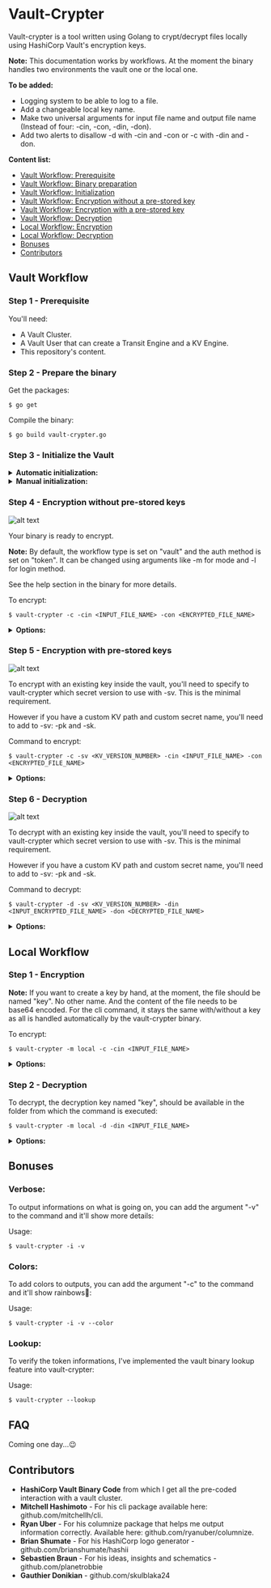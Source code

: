 # Vault-Crypter
Vault-crypter is a tool written using Golang to crypt/decrypt files locally using HashiCorp Vault's encryption keys.

**Note:** This documentation works by workflows. At the moment the binary handles two environments the vault one or the local one.

**To be added:** 
* Logging system to be able to log to a file.
* Add a changeable local key name.
* Make two universal arguments for input file name and output file name (Instead of four: -cin, -con, -din, -don).
* Add two alerts to disallow -d with -cin and -con or -c with -din and -don.

**Content list:**
* [Vault Workflow: Prerequisite](#vault-prerequisite)
* [Vault Workflow: Binary preparation](#vault-binary)
* [Vault Workflow: Initialization](#vault-init)
* [Vault Workflow: Encryption without a pre-stored key](#vault-encryption)
* [Vault Workflow: Encryption with a pre-stored key](#vault-encryption-key)
* [Vault Workflow: Decryption](#vault-decryption)
* [Local Workflow: Encryption](#local-encryption)
* [Local Workflow: Decryption](#local-decryption)
* [Bonuses](#bonuses)
* [Contributors](#contributors)

## <a name="vault"></a>Vault Workflow

### <a name="vault-prerequisite"></a>Step 1 - Prerequisite

You'll need:
* A Vault Cluster.
* A Vault User that can create a Transit Engine and a KV Engine. 
* This repository's content.

### <a name="vault-binary"></a>Step 2 - Prepare the binary

Get the packages:
```
$ go get 
```

Compile the binary:
```
$ go build vault-crypter.go
```

### <a name="vault-init"></a>Step 3 - Initialize the Vault

<details><summary><b>Automatic initialization:</b></summary>

The KV Engine, the Transit Engine and the key generation will be handle here automatically by the Vault-Crypter binary.

Three authentification methods are supported: token, userpass, approle.

Here is the list of the environment variables to provide vault-crypter with Vault connection information:

**Note:** All original Vault client environment variable should be compatible, however not all have been tested...

* VAULT_ADDR - REQUIRED - Must be the Vault cluster active node - Format: https://FQDN:8200
* VAULT_CACERT - CA can be specified to verify vault https certificate
* VAULT_SKIP_VERIFY - To avoid ssl verification
* VAULT_NAMESPACE - To set the namespace
* VAULT_TOKEN - If you are using the token auth method on Vault
* VAULT_ROLE_ID - If you are using the approle auth method on Vault
* VAULT_SECRET_ID - If you are using the approle auth method on Vault
* VAULT_USERNAME - If you are using the userpass auth method on Vault
* VAULT_PASSWORD - If you are using the userpass auth method on Vault

The first step is to set the VAULT_ADDR and the VAULT_CACERT if needed:

```
$ export VAULT_ADDR="https://VAULT_DOMAIN/"
```
	
Then export the variable with the user info to create the transit and KV engine:
```
$ export VAULT_TOKEN="s.XXXXXXXXXXXXXXXXXXXX"
```

Then use vault-crypter to init the vault environment:
```
$ vault-crypter -i
```
</details>

<details><summary><b>Manual initialization:</b></summary>

Log in to the vault and add:
* A KV engine version 2. You'll then need to use the argument "-pk" to specify the name to vault-crypter.
* A Transit engine. Same here with the argument "-pt".
* An "Encryption Key" using the "aes256-gcm96" type. Same here with the argument "-kt".

**Note:** For more details about the arguments, see the help section in the binary.
</details>

### <a name="vault-encryption"></a>Step 4 - Encryption without pre-stored keys
![alt text](docs/Vault_Workflow_-_Encryption_without_an_existing_key.png "Encryption without pre-stored keys")

Your binary is ready to encrypt.

**Note:** By default, the workflow type is set on "vault" and the auth method is set on "token". It can be changed using arguments like -m for mode and -l for login method. 

See the help section in the binary for more details.

To encrypt:
```
$ vault-crypter -c -cin <INPUT_FILE_NAME> -con <ENCRYPTED_FILE_NAME>
```

<details><summary><b>Options:</b></summary>

Generally available arguments (not required):
* -l: The Vault auth login method available are: token, userpass, approle (default "token").
* -m: Mode to be used, can be local or vault (default "vault").

Required arguments:
* -c: To crypt file or binary.

Optional arguments (not required):
* -pt: Add a custom path for the transit engine (default "vault-crypter-transit").
* -kt: Key name for the transit engine (default "key").
* -pk: Add a custom path for the kv engine (default "vault-crypter-kv").
* -sk: Secret name for the stored wrapped key in the kv engine (default "transit-key").
* -p: Add a path to retrieve and create crypted and decrypt files. Works with -cin & -con Don't forget the / at the end ! (default "./").
* -cin: Add a crypt input file name without a path, just the name ! (default "input").
* -con: Add a crypt output file name without a path, just the name ! (default "encryptedfile").

</details>

### <a name="vault-encryption-key"></a>Step 5 - Encryption with pre-stored keys
![alt text](docs/Vault_Workflow_-_Encryption_with_an_existing_key.png "Encryption with pre-stored keys")

To encrypt with an existing key inside the vault, you'll need to specify to vault-crypter which secret version to use with -sv.
This is the minimal requirement. 

However if you have a custom KV path and custom secret name, you'll need to add to -sv: -pk and -sk.

Command to encrypt:
```
$ vault-crypter -c -sv <KV_VERSION_NUMBER> -cin <INPUT_FILE_NAME> -con <ENCRYPTED_FILE_NAME>
```

<details><summary><b>Options:</b></summary>

Generally available arguments (not required):
* -l: The Vault auth login method available are: token, userpass, approle (default "token").
* -m: Mode to be used, can be local or vault (default "vault").

Required arguments:
* -c: To crypt file or binary.
* -sv: Version number for the stored wrapped key in the kv engine.

Optional arguments (not required):
* -pt: Add a custom path for the transit engine (default "vault-crypter-transit").
* -kt: Key name for the transit engine (default "key").
* -pk: Add a custom path for the kv engine (default "vault-crypter-kv").
* -sk: Secret name for the stored wrapped key in the kv engine (default "transit-key").
* -p: Add a path to retrieve and create crypted and decrypt files. Works with -cin & -con Don't forget the / at the end ! (default "./").
* -cin: Add a crypt input file name without a path, just the name ! (default "input").
* -con: Add a crypt output file name without a path, just the name ! (default "encryptedfile").

</details>

### <a name="vault-decryption"></a>Step 6 - Decryption
![alt text](docs/Vault_Workflow_-_Decryption.png "Decryption")

To decrypt with an existing key inside the vault, you'll need to specify to vault-crypter which secret version to use with -sv.
This is the minimal requirement. 

However if you have a custom KV path and custom secret name, you'll need to add to -sv: -pk and -sk.

Command to decrypt:
```
$ vault-crypter -d -sv <KV_VERSION_NUMBER> -din <INPUT_ENCRYPTED_FILE_NAME> -don <DECRYPTED_FILE_NAME>
```

<details><summary><b>Options:</b></summary>

Generally available arguments (not required):
* -l: The Vault auth login method available are: token, userpass, approle (default "token").
* -m: Mode to be used, can be local or vault (default "vault").

Required arguments:
* -d: To decrypt file or binary.
* -sv: Version number for the stored wrapped key in the kv engine.

Optional arguments (not required):
* -pt: Add a custom path for the transit engine (default "vault-crypter-transit").
* -kt: Key name for the transit engine (default "key").
* -pk: Add a custom path for the kv engine (default "vault-crypter-kv").
* -sk: Secret name for the stored wrapped key in the kv engine (default "transit-key").
* -p: Add a path to retrieve and create crypted and decrypt files. Works with -din & -don Don't forget the / at the end ! (default "./").
* -din: Add a decrypt input file name without a path, just the name ! (default "encryptedfile").
* -don: Add a decrypt output file name without a path, just the name ! (default "decryptedfile").

</details>

## <a name="local"></a>Local Workflow

### <a name="local-encryption"></a>Step 1 - Encryption

**Note:** If you want to create a key by hand, at the moment, the file should be named "key". No other name. And the content of the file needs to be base64 encoded. For the cli command, it stays the same with/without a key as all is handled automatically by the vault-crypter binary.

To encrypt:
```
$ vault-crypter -m local -c -cin <INPUT_FILE_NAME>
```

<details><summary><b>Options:</b></summary>

Required arguments:
* -m: Mode to be used, can be local or vault (default "vault").
* -c: To crypt file or binary.

Optional arguments (not required):
* -p: Add a path to retrieve and create crypted and decrypt files. Works with -cin & -con Don't forget the / at the end ! (default "./").
* -cin: Add a crypt input file name without a path, just the name ! (default "input").
* -con: Add a crypt output file name without a path, just the name ! (default "encryptedfile").

</details>

### <a name="local-decryption"></a>Step 2 - Decryption

To decrypt, the decryption key named "key", should be available in the folder from which the command is executed:
```
$ vault-crypter -m local -d -din <INPUT_FILE_NAME>
```

<details><summary><b>Options:</b></summary>

Required arguments:
* -m: Mode to be used, can be local or vault (default "vault").
* -d: To decrypt file or binary.

Optional arguments (not required):
* -p: Add a path to retrieve and create crypted and decrypt files. Works with -din & -don Don't forget the / at the end ! (default "./").
* -din: Add a decrypt input file name without a path, just the name ! (default "encryptedfile").
* -don: Add a decrypt output file name without a path, just the name ! (default "decryptedfile").

</details>

## <a name="Bonuses"></a>Bonuses

### Verbose:

To output informations on what is going on, you can add the argument "-v" to the command and it'll show more details:

Usage:
```
$ vault-crypter -i -v
```

### Colors:

To add colors to outputs, you can add the argument "-c" to the command and it'll show rainbows:rainbow::

Usage:
```
$ vault-crypter -i -v --color
```

### Lookup:

To verify the token informations, I've implemented the vault binary lookup feature into vault-crypter:

Usage:
```
$ vault-crypter --lookup
```

## FAQ

Coming one day...:wink:

## <a name="contributors"></a>Contributors
* **HashiCorp Vault Binary Code** from which I get all the pre-coded interaction with a vault cluster.
* **Mitchell Hashimoto** - For his cli package available here: github.com/mitchellh/cli.
* **Ryan Uber** - For his columnize package that helps me output information correctly. Available here: github.com/ryanuber/columnize.
* **Brian Shumate** - For his HashiCorp logo generator - github.com/brianshumate/hashii
* **Sebastien Braun** - For his ideas, insights and schematics - github.com/planetrobbie
* **Gauthier Donikian** - github.com/skulblaka24
